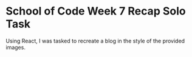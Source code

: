 # School of Code Week 7 Recap Solo Task

Using React, I was tasked to recreate a blog in the style of the provided images.
